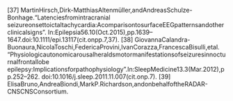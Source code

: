 [37] MartinHirsch,Dirk-MatthiasAltenmüller,andAndreasSchulze-Bonhage.“Latenciesfromintracranial
seizureonsettoictaltachycardia:AcomparisontosurfaceEEGpatternsandotherclinicalsigns”.
In:Epilepsia56.10(Oct.2015),pp.1639–1647.doi:10.1111/epi.13117(cit.onpp.7,37).
[38] GiovannaCalandra-Buonaura,NicolaToschi,FedericaProvini,IvanCorazza,FrancescaBisulli,etal.
“Physiologicautonomicarousalheraldsmotormanifestationsofseizuresinnocturnalfrontallobe
epilepsy:Implicationsforpathophysiology”.In:SleepMedicine13.3(Mar.2012),pp.252–262.
doi:10.1016/j.sleep.2011.11.007(cit.onp.7).
[39] ElisaBruno,AndreaBiondi,MarkP.Richardson,andonbehalfoftheRADAR-CNSCNSConsortium.